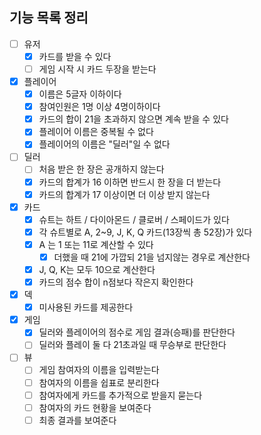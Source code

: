 ## 기능 목록 정리

- [ ] 유저
    - [x] 카드를 받을 수 있다
    - [ ] 게임 시작 시 카드 두장을 받는다
- [x] 플레이어
    - [x] 이름은 5글자 이하이다
    - [x] 참여인원은 1명 이상 4명이하이다
    - [x] 카드의 합이 21을 초과하지 않으면 계속 받을 수 있다
    - [x] 플레이어 이름은 중복될 수 없다
    - [x] 플레이어의 이름은 "딜러"일 수 없다
- [ ] 딜러
    - [ ] 처음 받은 한 장은 공개하지 않는다
    - [x] 카드의 합계가 16 이하면 반드시 한 장을 더 받는다
    - [x] 카드의 합계가 17 이상이면 더 이상 받지 않는다
- [x] 카드
    - [x] 슈트는 하트 / 다이아몬드 / 클로버 / 스페이드가 있다
    - [x] 각 슈트별로 A, 2~9, J, K, Q 카드(13장씩 총 52장)가 있다
    - [x] A 는 1 또는 11로 계산할 수 있다
        - [x] 더했을 때 21에 가깝되 21을 넘지않는 경우로 계산한다
    - [x] J, Q, K는 모두 10으로 계산한다
    - [x] 카드의 점수 합이 n점보다 작은지 확인한다
- [x] 덱
    - [x] 미사용된 카드를 제공한다
- [x] 게임
    - [x] 딜러와 플레이어의 점수로 게임 결과(승패)를 판단한다
    - [ ] 딜러와 플레이 둘 다 21초과일 때 무승부로 판단한다
- [ ] 뷰
    - [ ] 게임 참여자의 이름을 입력받는다
    - [ ] 참여자의 이름을 쉽표로 분리한다
    - [ ] 참여자에게 카드를 추가적으로 받을지 묻는다
    - [ ] 참여자의 카드 현황을 보여준다
    - [ ] 최종 결과를 보여준다
